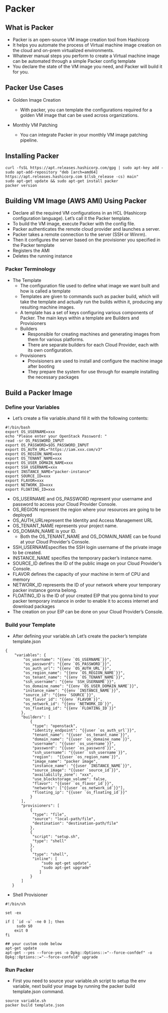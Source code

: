 # Packer

## What is Packer

- Packer is an open-source VM image creation tool from Hashicorp
- It helps you automate the process of Virtual machine image creation on the cloud and on-prem virtualized environments.
- Whatever manual steps you perform to create a Virtual machine image can be automated through a simple Packer config template
- You declare the state of the VM image you need, and Packer will build it for you.

## Packer Use Cases

- Golden Image Creation
  - With packer, you can template the configurations required for a golden VM image that can be used across organizations.

- Monthly VM Patching
  - You can integrate Packer in your monthly VM image patching pipeline.

## Installing Packer

```
curl -fsSL https://apt.releases.hashicorp.com/gpg | sudo apt-key add -
sudo apt-add-repository "deb [arch=amd64] https://apt.releases.hashicorp.com $(lsb_release -cs) main"
sudo apt-get update && sudo apt-get install packer
packer version
```

## Building VM Image (AWS AMI) Using Packer

- Declare all the required VM configurations in an HCL (Hashicorp configuration language). Let’s call it the Packer template.
- To build the VM image, execute Packer with the config file.
- Packer authenticates the remote cloud provider and launches a server.
- Packer takes a remote connection to the server (SSH or Winrm).
- Then it configures the server based on the provisioner you specified in the Packer template
- Registers the AMI
- Deletes the running instance

### Packer Terminology

- The Template
  - The configuration file used to define what image we want built and how is called a template
  - Templates are given to commands such as packer build, which will take the template and actually run the builds within it, producing any resulting machine images.
  - A template has a set of keys configuring various components of Packer. The main keys within a template are Builders and Provisioners
  - Builders
    - Responsible for creating machines and generating images from them for various platforms.
    - There are separate builders for each Cloud Provider, each with its own configuration.
  - Provisioners
    - Provisioners are used to install and configure the machine image after booting
    - They prepare the system for use through for example installing the necessary packages

## Build a Packer Image

### Define your Variables

- Let’s create a file variable.shand fill it with the following contents:

```
#!/bin/bash
export OS_USERNAME=xxx
echo "Please enter your OpenStack Password: "
read -sr OS_PASSWORD_INPUT
export OS_PASSWORD=$OS_PASSWORD_INPUT
export OS_AUTH_URL="https://iam.xxx.com/v3"
export OS_REGION_NAME=xxx
export OS_TENANT_NAME=xxx
export OS_USER_DOMAIN_NAME=xxx
export SSH_USERNAME=xxx
export INSTANCE_NAME="packer-instance"
export SOURCE_ID=xxx
export FLAVOR=xxx
export NETWORK_ID=xxx
export FLOATING_ID=xxx
```

- OS_USERNAME and OS_PASSWORD represent your username and password to access your Cloud Provider Console.
- OS_REGION represent the region where your resources are going to be deployed
- OS_AUTH_URLrepresent the Identity and Access Management URL
- OS_TENANT_NAME represents your project name.
- OS_DOMAIN_NAME is your ID.
  - Both the OS_TENANT_NAME and OS_DOMAIN_NAME can be found at your Cloud Provider’s Console.
- SSH_USERNAMEspecifies the SSH login username of the private image to be created.
- INSTANCE_NAME specifies the temporary packer’s instance name.
- SOURCE_ID defines the ID of the public image on your Cloud Provider’s Console.
- FLAVOR defines the capacity of your machine in term of CPU and memory
- NETWORK_ID represents the ID of your network where your temporary packer instance gonna belong.
- FLOATING_ID is the ID of your created EIP that you gonna bind to your packer temporary instance in order to enable it to access internet and download packages
- The creation on your EIP can be done on your Cloud Provider’s Console.

### Build your Template

- After defining your variable.sh Let’s create the packer’s template template.json

```
{    
    "variables": {
        "os_username": "{{env `OS_USERNAME`}}",
        "os_password": "{{env `OS_PASSWORD`}}",
        "os_auth_url": "{{env `OS_AUTH_URL`}}",
        "os_region_name": "{{env `OS_REGION_NAME`}}",
        "os_tenant_name": "{{env `OS_TENANT_NAME`}}",
        "ssh_username": "{{env `SSH_USERNAME`}}",
        "os_domaine_name": "{{env `OS_USER_DOMAIN_NAME`}}",
        "instance_name": "{{env `INSTANCE_NAME`}}",
        "source_id": "{{env `SOURCE`}}",
        "os_flavor_id": "{{env `FLAVOR`}}",
        "os_network_id": "{{env `NETWORK_ID`}}",
        "os_floating_id": "{{env `FLOATING_ID`}}"
       },
       "builders": [
           {
            "type": "openstack",
            "identity_endpoint": "{{user `os_auth_url`}}",
            "tenant_name": "{{user `os_tenant_name`}}",
            "domain_name": "{{user `os_domaine_name`}}",
            "username": "{{user `os_username`}}",
            "password": "{{user `os_password`}}",
            "ssh_username": "{{user `ssh_username`}}",
            "region":  "{{user `os_region_name`}}",
            "image_name": "packer image",
            "instance_name": "{{user `INSTANCE_NAME`}}",
            "source_image": "{{user `source_id`}}",
            "availability_zone": "xxx",
            "use_blockstorage_volume": false,
            "flavor": "{{user `os_flavor_id`}}",
            "networks": ["{{user `os_network_id`}}"],
            "floating_ip": "{{user `os_floating_id`}}"
           }
       ],
       "provisioners": [
           {
            "type": "file",
            "source": "local-path/file",
            "destination": "destination-path/file"
           },
           {
            "script": "setup.sh",
            "type": "shell"
           },
           {
            "type": "shell",
            "inline": [
                "sudo apt-get update",
                "sudo apt-get upgrade"
               ]
           }
       ]
   }
```

- Shell Provisioner

```
#!/bin/sh

set -ex

if [ `id -u` -ne 0 ]; then
     sudo $0
    exit 0
fi

## your custom code below
apt-get update
apt-get --yes --force-yes -o Dpkg::Options::="--force-confdef" -o Dpkg::Options::="--force-confold" upgrade
```

### Run Packer

- First you need to source your variable.sh script to setup the env variable, next build your image by running the packer build template.json command.

```
source variable.sh
packer build template.json
```
